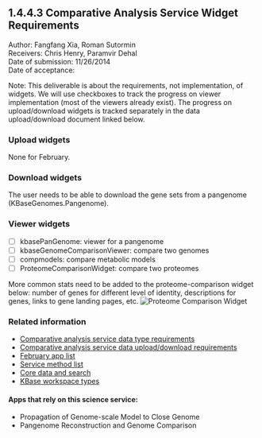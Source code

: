 1.4.4.3 Comparative Analysis Service Widget Requirements
------------------------------------------------------------------------------

Author: Fangfang Xia, Roman Sutormin  
Receivers: Chris Henry, Paramvir Dehal  
Date of submission: 11/26/2014  
Date of acceptance:   

Note: This deliverable is about the requirements, not implementation,
of widgets. We will use checkboxes to track the progress on viewer
implementation (most of the viewers already exist). The progress on
upload/download widgets is tracked separately in the data
upload/download document linked below.

### Upload widgets

None for February.

### Download widgets

The user needs to be able to download the gene sets from a pangenome
(KBaseGenomes.Pangenome).

### Viewer widgets

- [ ] kbasePanGenome: viewer for a pangenome
- [ ] kbaseGenomeComparisonViewer: compare two genomes
- [ ] compmodels: compare metabolic models
- [ ] ProteomeComparisonWidget: compare two proteomes

More common stats need to be added to the proteome-comparison widget
below: number of genes for different level of identity, descriptions
for genes, links to gene landing pages, etc.
![Proteome Comparison Widget](https://github.com/levinas/WBS-Science-Service-Deliverables/blob/master/pictures/proteome-comparison.png
"Proteome Comparison Widget")

### Related information

- [Comparative analysis service data type requirements](https://github.com/levinas/WBS-Science-Service-Deliverables/blob/master/1.4.4.1-Comparative-Analysis-Service-Data-Type-Requirements.md)
- [Comparative analysis service data upload/download requirements](https://github.com/levinas/WBS-Science-Service-Deliverables/blob/master/1.4.4.2-Comparative-Analysis-Service-Data-Upload-Download-Requirements.md)
- [February app list](https://docs.google.com/spreadsheets/d/1jIyMrAnG1GJP6i0qgFmah9cM51BpcpvC-SAmPaJArM4/edit#gid=0)
- [Service method list](https://docs.google.com/spreadsheets/d/1XeYR-ZFsldHVB7I8yPkP-aGPlzXqY7cU1gTArRXZs78/edit?usp=sharing)
- [Core data and search](https://docs.google.com/spreadsheets/d/1auAfLVc1ogs6SBOIAqCp6GG8gUr19b-gW2VqSBAA7jo/edit#gid=940808100)
- [KBase workspace types](http://narrative.kbase.us/functional-site/#/spec/storage/0)

#### Apps that rely on this science service:

- Propagation of Genome-scale Model to Close Genome
- Pangenome Reconstruction and Genome Comparison
